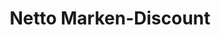 ---
title: "Netto Marken-Discount"
url: /guestrow/netto-marken-discount-neue-strasse/
shop: Supermarkt
---